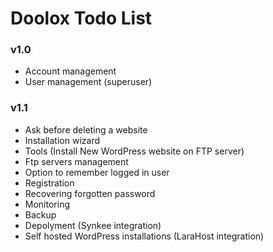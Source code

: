 Doolox Todo List
================

### v1.0 ###

* Account management
* User management (superuser)

### v1.1 ###

* Ask before deleting a website
* Installation wizard
* Tools (Install New WordPress website on FTP server)
* Ftp servers management
* Option to remember logged in user
* Registration
* Recovering forgotten password
* Monitoring
* Backup
* Depolyment (Synkee integration)
* Self hosted WordPress installations (LaraHost integration)

